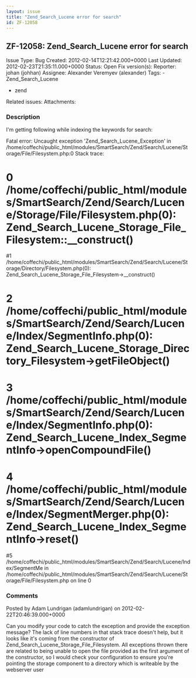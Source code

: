 ```yaml
---
layout: issue
title: "Zend_Search_Lucene error for search"
id: ZF-12058
---
```


ZF-12058: Zend\_Search\_Lucene error for search
-----------------------------------------------

 Issue Type: Bug Created: 2012-02-14T12:21:42.000+0000 Last Updated: 2012-02-23T21:35:11.000+0000 Status: Open Fix version(s): 
 Reporter:  johan (johhan)  Assignee:  Alexander Veremyev (alexander)  Tags: - Zend\_Search\_Lucene
- zend
 
 Related issues: 
 Attachments: 
### Description

I'm getting following while indexing the keywords for search:

Fatal error: Uncaught exception 'Zend\_Search\_Lucene\_Exception' in /home/coffechi/public\_html/modules/SmartSearch/Zend/Search/Lucene/Storage/File/Filesystem.php:0 Stack trace:

0 /home/coffechi/public\_html/modules/SmartSearch/Zend/Search/Lucene/Storage/File/Filesystem.php(0): Zend\_Search\_Lucene\_Storage\_File\_Filesystem::\_\_construct()
=====================================================================================================================================================================

\#1 /home/coffechi/public\_html/modules/SmartSearch/Zend/Search/Lucene/Storage/Directory/Filesystem.php(0): Zend\_Search\_Lucene\_Storage\_File\_Filesystem->\_\_construct()

2 /home/coffechi/public\_html/modules/SmartSearch/Zend/Search/Lucene/Index/SegmentInfo.php(0): Zend\_Search\_Lucene\_Storage\_Directory\_Filesystem->getFileObject()
====================================================================================================================================================================

3 /home/coffechi/public\_html/modules/SmartSearch/Zend/Search/Lucene/Index/SegmentInfo.php(0): Zend\_Search\_Lucene\_Index\_SegmentInfo->openCompoundFile()
===========================================================================================================================================================

4 /home/coffechi/public\_html/modules/SmartSearch/Zend/Search/Lucene/Index/SegmentMerger.php(0): Zend\_Search\_Lucene\_Index\_SegmentInfo->reset()
==================================================================================================================================================

\#5 /home/coffechi/public\_html/modules/SmartSearch/Zend/Search/Lucene/Index/SegmentMe in /home/coffechi/public\_html/modules/SmartSearch/Zend/Search/Lucene/Storage/File/Filesystem.php on line 0

 

 

### Comments

Posted by Adam Lundrigan (adamlundrigan) on 2012-02-22T20:46:39.000+0000

Can you modify your code to catch the exception and provide the exception message? The lack of line numbers in that stack trace doesn't help, but it looks like it's coming from the constructor of Zend\_Search\_Lucene\_Storage\_File\_Filesystem. All exceptions thrown there are related to being unable to open the file provided as the first argument of the constructor, so I would check your configuration to ensure you're pointing the storage component to a directory which is writeable by the webserver user

 

 